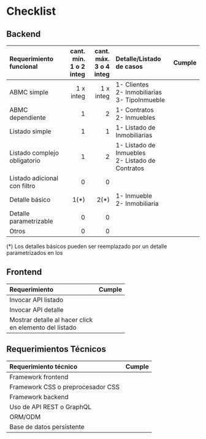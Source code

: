 # Checklist

## Backend

|Requerimiento funcional|cant. mín.<br>1 o 2 integ|cant. máx.<br>3 o 4 integ|Detalle/Listado de casos|Cumple|
|:-|-:|-:|:-|-|
|ABMC simple|1 x integ|1 x integ|1- Clientes<br>2- Inmobiliarias<br>3- TipoInmueble
|ABMC dependiente|1|2|1- Contratos <br> 2- Inmuebles
|Listado simple|1|1|1- Listado de Inmobiliarias
|Listado complejo obligatorio|1|2|1- Listado de Inmuebles <br>2- Listado de Contratos
|Listado adicional con filtro|0|0|
|Detalle básico|1(*)|2(*)|1- Inmueble <br> 2- Inmobiliaria
|Detalle parametrizable|0|0|
|Otros|0|0|

(\*) Los detalles básicos pueden ser reemplazado por un detalle parametrizados en los

## Frontend

|Requerimiento|Cumple|
|:-|-|
|Invocar API listado||
|Invocar API detalle||
|Mostrar detalle al hacer click <br>en elemento del listado||

## Requerimientos Técnicos

|Requerimiento técnico|Cumple|
|:-|-|
|Framework frontend||
|Framework CSS o preprocesador CSS||
|Framework backend||
|Uso de API REST o GraphQL||
|ORM/ODM||
|Base de datos persistente||
